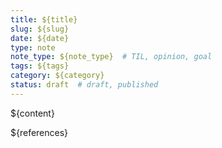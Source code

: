 ```yaml
---
title: ${title}
slug: ${slug}
date: ${date}
type: note
note_type: ${note_type}  # TIL, opinion, goal
tags: ${tags}
category: ${category}
status: draft  # draft, published
---
```


${content}

${references}